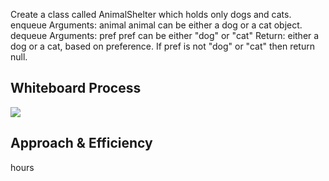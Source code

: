 Create a class called AnimalShelter which holds only dogs and cats.
enqueue
Arguments: animal
animal can be either a dog or a cat object.
dequeue
Arguments: pref
pref can be either "dog" or "cat"
Return: either a dog or a cat, based on preference.
If pref is not "dog" or "cat" then return null.
## Whiteboard Process
<!-- Embedded whiteboard image -->
![](../img/)


## Approach & Efficiency
<!-- What approach did you take? Why? What is the Big O space/time for this approach? -->
 hours
